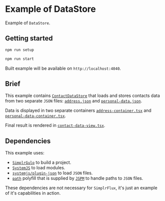 # Example of DataStore

<!--- TODO: add link to DataStore documentation --->
Example of `DataStore`.

## Getting started

```sh
npm run setup

npm run start
```

Built example will be available on `http://localhost:4040`.

## Brief

This example contains [`ContactDataStore`](./src/app/contact-data/contact-data-store.ts) that loads and stores contacts data from two separate `JSON` files: [`address.json`](./src/app/contact-data/assets/address.json) and [`personal-data.json`](./src/app/contact-data/assets/personal-data.json).

Data is displayed in two separate containers [`address-container.tsx`](./src/app/contact-data/address/address-container.tsx) and [`personal-data-container.tsx`](./src/app/contact-data/personal-data/personal-data-container.tsx).

Final result is rendered in [`contact-data-view.tsx`](./src/app/contact-data/contact-data-view.tsx).

## Dependencies

This example uses:

- [`SimplrGulp`](https://github.com/QuatroCode/simplr-gulp) to build a project.
- [`SystemJS`](https://github.com/systemjs/systemjs) to load modules.
- [`systemjs/plugin-json`](https://github.com/systemjs/plugin-json) to load `JSON` files.
- [`path`](https://nodejs.org/api/path.html) polyfill that is supplied by [`JSPM`](http://jspm.io/) to handle paths to `JSON` files.

<!--- TODO: add link to SimplrFlux README --->
These dependencies are not necessary for `SimplrFlux`, it's just an example of it's capabilities in action.
